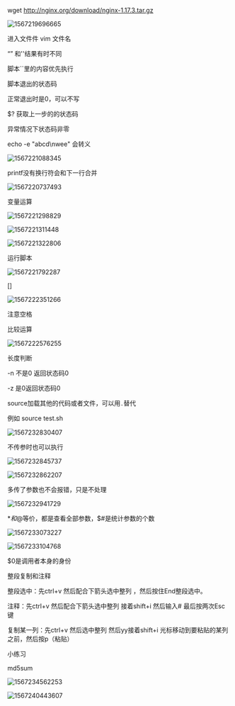 wget http://nginx.org/download/nginx-1.17.3.tar.gz

![1567219696665](C:\Users\Administrator\AppData\Roaming\Typora\typora-user-images\1567219696665.png)





进入文件件 vim 文件名

“” 和''结果有时不同

脚本``里的内容优先执行

脚本退出的状态码

正常退出时是0，可以不写 

$? 获取上一步的的状态码

异常情况下状态码非零

echo -e "abcd\nwee" 会转义

![1567221088345](C:\Users\Administrator\AppData\Roaming\Typora\typora-user-images\1567221088345.png)

printf没有换行符会和下一行合并

![1567220737493](C:\Users\Administrator\AppData\Roaming\Typora\typora-user-images\1567220737493.png)

变量运算

![1567221298829](C:\Users\Administrator\AppData\Roaming\Typora\typora-user-images\1567221298829.png)

![1567221311448](C:\Users\Administrator\AppData\Roaming\Typora\typora-user-images\1567221311448.png)

![1567221322806](C:\Users\Administrator\AppData\Roaming\Typora\typora-user-images\1567221322806.png)

运行脚本

![1567221792287](C:\Users\Administrator\AppData\Roaming\Typora\typora-user-images\1567221792287.png)



[]

![1567222351266](C:\Users\Administrator\AppData\Roaming\Typora\typora-user-images\1567222351266.png)

注意空格

比较运算

![1567222576255](C:\Users\Administrator\AppData\Roaming\Typora\typora-user-images\1567222576255.png)

长度判断

-n  不是0 返回状态码0

-z 是0返回状态码0



source加载其他的代码或者文件，可以用`.`替代

例如 source test.sh

![1567232830407](C:\Users\Administrator\AppData\Roaming\Typora\typora-user-images\1567232830407.png)

不传参时也可以执行

![1567232845737](C:\Users\Administrator\AppData\Roaming\Typora\typora-user-images\1567232845737.png)

![1567232862207](C:\Users\Administrator\AppData\Roaming\Typora\typora-user-images\1567232862207.png)



多传了参数也不会报错，只是不处理

![1567232941729](C:\Users\Administrator\AppData\Roaming\Typora\typora-user-images\1567232941729.png)

$*和$@等价，都是查看全部参数，$#是统计参数的个数

![1567233073227](C:\Users\Administrator\AppData\Roaming\Typora\typora-user-images\1567233073227.png)



![1567233104768](C:\Users\Administrator\AppData\Roaming\Typora\typora-user-images\1567233104768.png)

$0是调用者本身的身份



整段复制和注释

整段选中：先ctrl+v 然后配合下箭头选中整列 ，然后按住End整段选中。

注释：先ctrl+v 然后配合下箭头选中整列 接着shift+i 然后输入# 最后按两次Esc键

复制某一列：先ctrl+v 然后选中整列 然后yy接着shift+i 光标移动到要粘贴的某列之前，然后按p（粘贴） 

小练习

md5sum

![1567234562253](C:\Users\Administrator\AppData\Roaming\Typora\typora-user-images\1567234562253.png)

![1567240443607](C:\Users\Administrator\AppData\Roaming\Typora\typora-user-images\1567240443607.png)